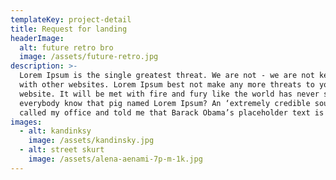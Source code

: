 ```yaml
---
templateKey: project-detail
title: Request for landing
headerImage:
  alt: future retro bro
  image: /assets/future-retro.jpg
description: >-
  Lorem Ipsum is the single greatest threat. We are not - we are not keeping up
  with other websites. Lorem Ipsum best not make any more threats to your
  website. It will be met with fire and fury like the world has never seen. Does
  everybody know that pig named Lorem Ipsum? An ‘extremely credible source’ has
  called my office and told me that Barack Obama’s placeholder text is a fraud.
images:
  - alt: kandinksy
    image: /assets/kandinsky.jpg
  - alt: street skurt
    image: /assets/alena-aenami-7p-m-1k.jpg
---
```



